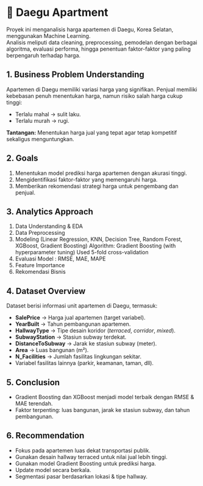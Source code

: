 # 🏢 Daegu Apartment

Proyek ini menganalisis harga apartemen di Daegu, Korea Selatan, menggunakan Machine Learning.  
Analisis meliputi data cleaning, preprocessing, pemodelan dengan berbagai algoritma, evaluasi performa, hingga penentuan faktor-faktor yang paling berpengaruh terhadap harga.

## 1. Business Problem Understanding
Apartemen di Daegu memiliki variasi harga yang signifikan. Penjual memiliki kebebasan penuh menentukan harga, namun risiko salah harga cukup tinggi:
- Terlalu mahal → sulit laku.
- Terlalu murah → rugi.

**Tantangan:** Menentukan harga jual yang tepat agar tetap kompetitif sekaligus menguntungkan.

## 2. Goals
1. Menentukan model prediksi harga apartemen dengan akurasi tinggi.
2. Mengidentifikasi faktor-faktor yang memengaruhi harga.
3. Memberikan rekomendasi strategi harga untuk pengembang dan penjual.

## 3. Analytics Approach
1. Data Understanding & EDA
2. Data Preprocessing
3. Modeling (Linear Regression, KNN, Decision Tree, Random Forest, XGBoost, Gradient Boosting)
Algorithm: Gradient Boosting (with hyperparameter tuning)
Used 5-fold cross-validation
4. Evaluasi Model : RMSE, MAE, MAPE
5. Feature Importance
6. Rekomendasi Bisnis

## 4. Dataset Overview
Dataset berisi informasi unit apartemen di Daegu, termasuk:
- **SalePrice** → Harga jual apartemen (target variabel).
- **YearBuilt** → Tahun pembangunan apartemen.
- **HallwayType** → Tipe desain koridor (*terraced*, *corridor*, *mixed*).
- **SubwayStation** → Stasiun subway terdekat.
- **DistanceToSubway** → Jarak ke stasiun subway (meter).
- **Area** → Luas bangunan (m²).
- **N_Facilities** → Jumlah fasilitas lingkungan sekitar.
- Variabel fasilitas lainnya (parkir, keamanan, taman, dll).

## 5. Conclusion
- Gradient Boosting dan XGBoost menjadi model terbaik dengan RMSE & MAE terendah.
- Faktor terpenting: luas bangunan, jarak ke stasiun subway, dan tahun pembangunan.

## 6. Recommendation
- Fokus pada apartemen luas dekat transportasi publik.
- Gunakan desain hallway terraced untuk nilai jual lebih tinggi.
- Gunakan model Gradient Boosting untuk prediksi harga.
- Update model secara berkala.
- Segmentasi pasar berdasarkan lokasi & tipe hallway.
